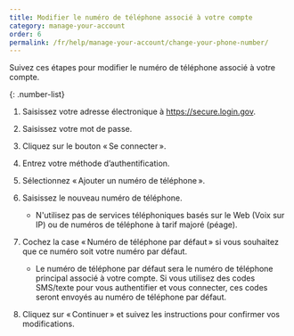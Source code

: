 ```yaml
---
title: Modifier le numéro de téléphone associé à votre compte
category: manage-your-account
order: 6 
permalink: /fr/help/manage-your-account/change-your-phone-number/
---
```

Suivez ces étapes pour modifier le numéro de téléphone associé à votre compte.

{: .number-list}

1. Saisissez votre adresse électronique à <https://secure.login.gov>.
2. Saisissez votre mot de passe.
3. Cliquez sur le bouton « Se connecter ».
4. Entrez votre méthode d’authentification.
5. Sélectionnez « Ajouter un numéro de téléphone ».
6. Saisissez le nouveau numéro de téléphone.

   * N'utilisez pas de services téléphoniques basés sur le Web (Voix sur IP) ou de numéros de téléphone à tarif majoré (péage).
7. Cochez la case « Numéro de téléphone par défaut » si vous souhaitez que ce numéro soit votre numéro par défaut.

   * Le numéro de téléphone par défaut sera le numéro de téléphone principal associé à votre compte. Si vous utilisez des codes SMS/texte pour vous authentifier et vous connecter, ces codes seront envoyés au numéro de téléphone par défaut.
8. Cliquez sur « Continuer » et suivez les instructions pour confirmer vos modifications.
